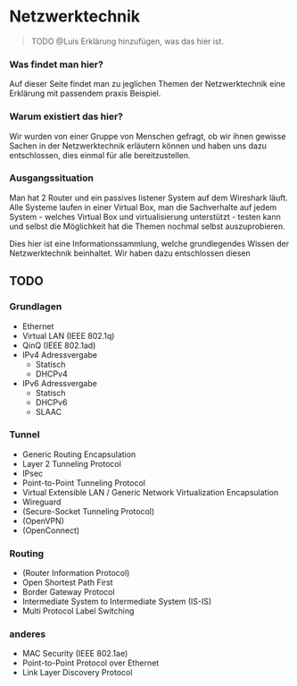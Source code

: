 # Netzwerktechnik

> TODO @Luis Erklärung hinzufügen, was das hier ist.
### Was findet man hier? 

Auf dieser Seite findet man zu jeglichen Themen der Netzwerktechnik eine Erklärung mit passendem praxis Beispiel. 


### Warum existiert das hier?

Wir wurden von einer Gruppe von Menschen gefragt, ob wir ihnen gewisse Sachen in der Netzwerktechnik erläutern können 
und haben uns dazu entschlossen, dies einmal für alle bereitzustellen.


### Ausgangssituation

Man hat 2 Router und ein passives listener System auf dem Wireshark läuft. Alle Systeme laufen in einer Virtual Box, 
man die Sachverhalte auf jedem System - welches Virtual Box und virtualisierung unterstützt - testen kann und selbst die 
Möglichkeit hat die Themen nochmal selbst auszuprobieren.




Dies hier ist eine Informationssammlung, welche grundlegendes Wissen der Netzwerktechnik beinhaltet. Wir haben dazu 
entschlossen diesen 

## TODO

### Grundlagen
* Ethernet
* Virtual LAN (IEEE 802.1q)
* QinQ (IEEE 802.1ad)
* IPv4 Adressvergabe
  * Statisch
  * DHCPv4
* IPv6 Adressvergabe
  * Statisch
  * DHCPv6
  * SLAAC

### Tunnel
* Generic Routing Encapsulation
* Layer 2 Tunneling Protocol
* IPsec
* Point-to-Point Tunneling Protocol
* Virtual Extensible LAN / Generic Network Virtualization Encapsulation
* Wireguard
* (Secure-Socket Tunneling Protocol)
* (OpenVPN)
* (OpenConnect)

### Routing
* (Router Information Protocol)
* Open Shortest Path First
* Border Gateway Protocol
* Intermediate System to Intermediate System (IS-IS)
* Multi Protocol Label Switching

### anderes
* MAC Security (IEEE 802.1ae)
* Point-to-Point Protocol over Ethernet
* Link Layer Discovery Protocol
